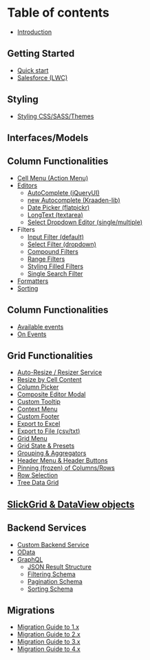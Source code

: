 # Table of contents

* [Introduction](README.md)

## Getting Started

* [Quick start](getting-started/quick-start.md)
* [Salesforce (LWC)](getting-started/installation---Salesforce-(LWC).md)

## Styling
* [Styling CSS/SASS/Themes](/styling/styling.md)

## Interfaces/Models

## Column Functionalities
* [Cell Menu (Action Menu)](/column-functionalities/Cell-Menu.md)
* [Editors](/column-functionalities/Editors.md)
  * [AutoComplete (jQueryUI)](/column-functionalities/AutoComplete-Editor.md)
  * [new Autocomplete (Kraaden-lib)](/column-functionalities/Autocomplete-Editor-(Kraaden-lib).md)
  * [Date Picker (flatpickr)](/column-functionalities/Date-Editor-(flatpickr).md)
  * [LongText (textarea)](/column-functionalities/LongText-Editor-(textarea).md)
  * [Select Dropdown Editor (single/multiple)](/column-functionalities/Select-Dropdown-Editor-(single,multiple).md)
* Filters
  * [Input Filter (default)](/column-functionalities/Input-Filter.md)
  * [Select Filter (dropdown)](/column-functionalities/Select-Filter.md)
  * [Compound Filters](/column-functionalities/Compound-Filters.md)
  * [Range Filters](/column-functionalities/Range-Filters.md)
  * [Styling Filled Filters](/column-functionalities/Styling-Filled-Filters.md)
  * [Single Search Filter](/column-functionalities/Single-Search-Filter.md)
* [Formatters](/column-functionalities/Formatters.md)
* [Sorting](/column-functionalities/Sorting.md)

## Column Functionalities

* [Available events](events/Available-Events.md)
* [On Events](events/Grid-&-DataView-Events.md)

## Grid Functionalities

* [Auto-Resize / Resizer Service](grid-functionalities/Grid-Auto-Resize.md)
* [Resize by Cell Content](grid-functionalities/Resize-by-Cell-Content.md)
* [Column Picker](grid-functionalities/Column-Picker.md)
* [Composite Editor Modal](grid-functionalities/Composite-Editor-Modal.md)
* [Custom Tooltip](grid-functionalities/Custom-Tooltip-(plugin).md)
* [Context Menu](grid-functionalities/Context-Menu.md)
* [Custom Footer](grid-functionalities/Custom-Footer.md)
* [Export to Excel](grid-functionalities/Export-to-Excel.md)
* [Export to File (csv/txt)](grid-functionalities/Export-to-Text-File.md)
* [Grid Menu](grid-functionalities/Grid-Menu.md)
* [Grid State & Presets](grid-functionalities/Grid-State-&-Preset.md)
* [Grouping & Aggregators](grid-functionalities/Grouping-&-Aggregators.md)
* [Header Menu & Header Buttons](grid-functionalities/Header-Menu-&-Header-Buttons.md)
* [Pinning (frozen) of Columns/Rows](grid-functionalities/Pinned-(aka-Frozen)-Columns-Rows.md)
* [Row Selection](grid-functionalities/Row-Selection.md)
* [Tree Data Grid](grid-functionalities/Tree-Data-Grid.md)

## [SlickGrid & DataView objects](slick-grid-dataview-objects/SlickGrid-&-DataView-Objects.md)

## Backend Services

* [Custom Backend Service](backend-services/Custom-Backend-Service)
* [OData](backend-services/OData)
* [GraphQL](backend-services/GraphQL)
  * [JSON Result Structure](backend-services/GraphQL-JSON-Result)
  * [Filtering Schema](backend-services/GraphQL-Filtering)
  * [Pagination Schema](backend-services/GraphQL-Pagination)
  * [Sorting Schema](backend-services/GraphQL-Sorting)

## Migrations

* [Migration Guide to 1.x](migrations/migration-to-1.x.md)
* [Migration Guide to 2.x](migrations/migration-to-2.x.md)
* [Migration Guide to 3.x](migrations/migration-to-3.x.md)
* [Migration Guide to 4.x](migrations/migration-to-4.x.md)